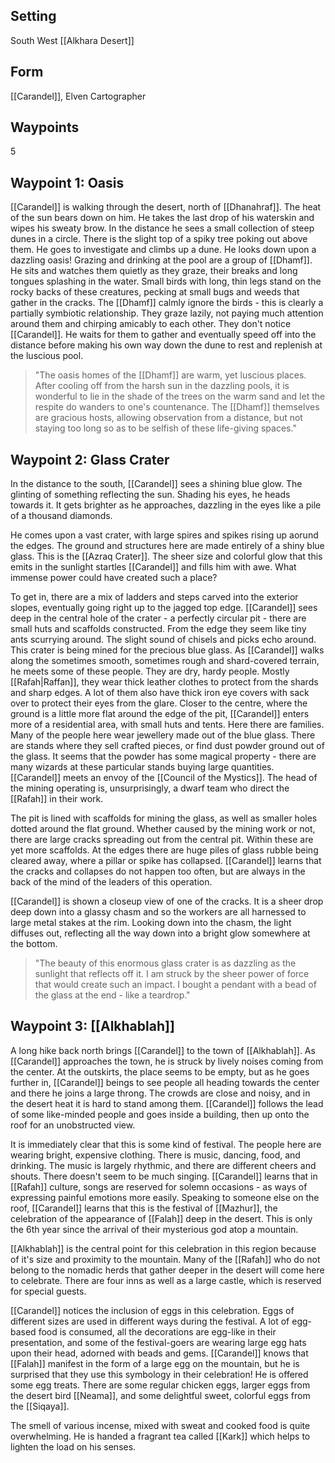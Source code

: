 ## Setting
South West [[Alkhara Desert]]

## Form
[[Carandel]], Elven Cartographer

## Waypoints
5

## Waypoint 1: Oasis

[[Carandel]] is walking through the desert, north of [[Dhanahraf]]. The heat of the sun bears down on him. He takes the last drop of his waterskin and wipes his sweaty brow.
In the distance he sees a small collection of steep dunes in a circle. There is the slight top of a spiky tree poking out above them.
He goes to investigate and climbs up a dune. He looks down upon a dazzling oasis!
Grazing and drinking at the pool are a group of [[Dhamf]].
He sits and watches them quietly as they graze, their breaks and long tongues splashing in the water. 
Small birds with long, thin legs stand on the rocky backs of these creatures, pecking at small bugs and weeds that gather in the cracks.
The [[Dhamf]] calmly ignore the birds - this is clearly a partially symbiotic relationship. They graze lazily, not paying much attention around them and chirping amicably to each other. They don't notice [[Carandel]].
He waits for them to gather and eventually speed off into the distance before making his own way down the dune to rest and replenish at the luscious pool.

> "The oasis homes of the [[Dhamf]] are warm, yet luscious places. After cooling off from the harsh sun in the dazzling pools, it is wonderful to lie in the shade of the trees on the warm sand and let the respite do wanders to one's countenance. The [[Dhamf]] themselves are gracious hosts, allowing observation from a distance, but not staying too long so as to be selfish of these life-giving spaces."

## Waypoint 2: Glass Crater

In the distance to the south, [[Carandel]] sees a shining blue glow. The glinting of something reflecting the sun. Shading his eyes, he heads towards it.
It gets brighter as he approaches, dazzling in the eyes like a pile of a thousand diamonds.

He comes upon a vast crater, with large spires and spikes rising up aorund the edges. The ground and structures here are made entirely of a shiny blue glass. This is the [[Azraq Crater]]. The sheer size and colorful glow that this emits in the sunlight startles [[Carandel]] and fills him with awe. What immense power could have created such a place?

To get in, there are a mix of ladders and steps carved into the exterior slopes, eventually going right up to the jagged top edge. [[Carandel]] sees deep in the central hole of the crater - a perfectly circular pit - there are small huts and scaffolds constructed. From the edge they seem like tiny ants scurrying around. The slight sound of chisels and picks echo around. This crater is being mined for the precious blue glass.
As [[Carandel]] walks along the sometimes smooth, sometimes rough and shard-covered terrain, he meets some of these people. They are dry, hardy people. Mostly [[Rafah|Raffan]], they wear thick leather clothes to protect from the shards and sharp edges. A lot of them also have thick iron eye covers with sack over to protect their eyes from the glare.
Closer to the centre, where the ground is a little more flat around the edge of the pit, [[Carandel]] enters more of a residential area, with small huts and tents. Here there are families. Many of the people here wear jewellery made out of the blue glass. There are stands where they sell crafted pieces, or find dust powder ground out of the glass.
It seems that the powder has some magical property - there are many wizards at these particular stands buying large quantities. [[Carandel]] meets an envoy of the [[Council of the Mystics]].
The head of the mining operating is, unsurprisingly, a dwarf team who direct the [[Rafah]] in their work.

The pit is lined with scaffolds for mining the glass, as well as smaller holes dotted around the flat ground.
Whether caused by the mining work or not, there are large cracks spreading out from the central pit. Within these are yet more scaffolds.
At the edges there are huge piles of glass rubble being cleared away, where a pillar or spike has collapsed. [[Carandel]] learns that the cracks and collapses do not happen too often, but are always in the back of the mind of the leaders of this operation.

[[Carandel]] is shown a closeup view of one of the cracks. It is a sheer drop deep down into a glassy chasm and so the workers are all harnessed to large metal stakes at the rim. Looking down into the chasm, the light diffuses out, reflecting all the way down into a bright glow somewhere at the bottom.

> "The beauty of this enormous glass crater is as dazzling as the sunlight that reflects off it. I am struck by the sheer power of force that would create such an impact.
> I bought a pendant with a bead of the glass at the end - like a teardrop."

## Waypoint 3: [[Alkhablah]]

A long hike back north brings [[Carandel]] to the town of [[Alkhablah]]. As [[Carandel]] approaches the town, he is struck by lively noises coming from the center.
At the outskirts, the place seems to be empty, but as he goes further in, [[Carandel]] beings to see people all heading towards the center and there he joins a large throng.
The crowds are close and noisy, and in the desert heat it is hard to stand among them. [[Carandel]] follows the lead of some like-minded people and goes inside a building, then up onto the roof for an unobstructed view.

It is immediately clear that this is some kind of festival. The people here are wearing bright, expensive clothing. There is music, dancing, food, and drinking.
The music is largely rhythmic, and there are different cheers and shouts. There doesn't seem to be much singing. [[Carandel]] learns that in [[Rafah]] culture, songs are reserved for solemn occasions - as ways of expressing painful emotions more easily.
Speaking to someone else on the roof, [[Carandel]] learns that this is the festival of [[Mazhur]], the celebration of the appearance of [[Falah]] deep in the desert. This is only the 6th year since the arrival of their mysterious god atop a mountain.

[[Alkhablah]] is the central point for this celebration in this region because of it's size and proximity to the mountain. Many of the [[Rafah]] who do not belong to the nomadic herds that gather deeper in the desert will come here to celebrate. There are four inns as well as a large castle, which is reserved for special guests.

[[Carandel]] notices the inclusion of eggs in this celebration. Eggs of different sizes are used in different ways during the festival. A lot of egg-based food is consumed, all the decorations are egg-like in their presentation, and some of the festival-goers are wearing large egg hats upon their head, adorned with beads and gems.
[[Carandel]] knows that [[Falah]] manifest in the form of a large egg on the mountain, but he is surprised that they use this symbology in their celebration!
He is offered some egg treats. There are some regular chicken eggs, larger eggs from the desert bird [[Neama]], and some delightful sweet, colorful eggs from the [[Siqaya]].

The smell of various incense, mixed with sweat and cooked food is quite overwhelming. He is handed a fragrant tea called [[Kark]] which helps to lighten the load on his senses.